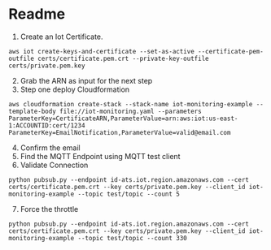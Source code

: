 # Readme

1. Create an Iot Certificate.

```
aws iot create-keys-and-certificate --set-as-active --certificate-pem-outfile certs/certificate.pem.crt --private-key-outfile certs/private.pem.key
```

2. Grab the ARN as input for the next step
3. Step one deploy Cloudformation

```
aws cloudformation create-stack --stack-name iot-monitoring-example --template-body file://iot-monitoring.yaml --parameters ParameterKey=CertificateARN,ParameterValue=arn:aws:iot:us-east-1:ACCOUNTID:cert/1234 ParameterKey=EmailNotification,ParameterValue=valid@email.com
```

4. Confirm the email
5. Find the MQTT Endpoint using MQTT test client
6. Validate Connection

```
python pubsub.py --endpoint id-ats.iot.region.amazonaws.com --cert certs/certificate.pem.crt --key certs/private.pem.key --client_id iot-monitoring-example --topic test/topic --count 5
```

7. Force the throttle 

```
python pubsub.py --endpoint id-ats.iot.region.amazonaws.com --cert certs/certificate.pem.crt --key certs/private.pem.key --client_id iot-monitoring-example --topic test/topic --count 330
```
